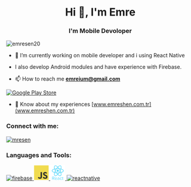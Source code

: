 <h1 align="center">Hi 👋, I'm Emre</h1>
<h3 align="center">I'm Mobile Devoloper</h3>

<p align="left"> <img src="https://komarev.com/ghpvc/?username=emresen20&label=Profile%20views&color=0e75b6&style=flat" alt="emresen20" /> </p>

- 🔭 I’m currently working on mobile developer and i using React Native
-  I also develop Android modules and have experience with Firebase.

- 📫 How to reach me **emreium@gmail.com**
<a href="https://play.google.com/store/apps/details?id=com.denizlimoyunu&pcampaignid=web_share">
  <img src="https://play.google.com/intl/en_us/badges/static/images/badges/en_badge_web_generic.png" alt="Google Play Store" style="width: 200px;"/>
</a>

- 📄 Know about my experiences [www.emreshen.com.tr](www.emreshen.com.tr)

<h3 align="left">Connect with me:</h3>
<p align="left">
<a href="https://linkedin.com/in/mresen" target="blank"><img align="center" src="https://raw.githubusercontent.com/rahuldkjain/github-profile-readme-generator/master/src/images/icons/Social/linked-in-alt.svg" alt="mresen" height="30" width="40" /></a>
</p>

<h3 align="left">Languages and Tools:</h3>
<p align="left"> <a href="https://firebase.google.com/" target="_blank" rel="noreferrer"> <img src="https://www.vectorlogo.zone/logos/firebase/firebase-icon.svg" alt="firebase" width="40" height="40"/> </a> <a href="https://developer.mozilla.org/en-US/docs/Web/JavaScript" target="_blank" rel="noreferrer"> <img src="https://raw.githubusercontent.com/devicons/devicon/master/icons/javascript/javascript-original.svg" alt="javascript" width="40" height="40"/> </a> <a href="https://reactjs.org/" target="_blank" rel="noreferrer"> <img src="https://raw.githubusercontent.com/devicons/devicon/master/icons/react/react-original-wordmark.svg" alt="react" width="40" height="40"/> </a> <a href="https://reactnative.dev/" target="_blank" rel="noreferrer"> <img src="https://reactnative.dev/img/header_logo.svg" alt="reactnative" width="40" height="40"/> </a> </p>
